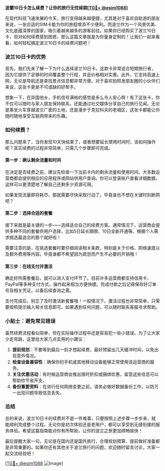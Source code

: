 **波蘭10日卡怎么续费？让你的旅行无忧续期[[TG💪+ @esim1088](https://t.me/s/esim1088)]**

在现代科技飞速发展的今天，旅行变得越来越便捷，尤其是对于喜欢自助游的朋友来说，一张合适的SIM卡能为你的旅程增添不少便利。而波兰作为一个风景优美、文化底蕴深厚的国家，吸引着越来越多的游客前往。如果你已经购买了波兰10日卡，但对如何续费感到困惑，那么这篇文章就是为你量身定制的！让我们一起来看看，如何轻松搞定波兰10日卡的续费问题吧！

### 波兰10日卡的优势

首先，我们先来了解一下为什么选择波兰10日卡。这款卡非常适合短期旅行者，因为它提供了足够的时间覆盖整个行程，并且价格相对实惠。此外，它支持高速上网，无论是导航还是查找景点信息都非常方便。对于喜欢拍照发朋友圈的小伙伴们来说，这张卡更是不可或缺的好帮手。

想象一下，在异国他乡，手机信号满格的感觉是多么令人安心啊！有了这张卡，你不仅可以随时与家人朋友保持联系，还能通过社交媒体分享自己的旅行见闻。无论是乘坐火车穿越波兰广袤的土地，还是漫步于克拉科夫的老城区，这张卡都能让你随时随地享受互联网带来的乐趣。

### 如何续费？

那么问题来了，当你发现10天快结束了，或者想要延长使用时间时，该如何操作呢？其实续费的过程非常简单，只需几个步骤即可完成。

#### 第一步：确认剩余流量和时间

在决定是否续费之前，建议先检查一下当前卡内的剩余流量和使用时间。大多数运营商都会提供相应的应用程序或网站供用户查询。你可以登录账户查看详细数据，这样可以更清楚地了解自己还剩多少资源可用。

如果发现流量即将耗尽，那就需要尽快采取行动了。毕竟谁也不想在关键时刻断网吧？

#### 第二步：选择合适的套餐

接下来就是最关键的一步——选择适合自己的续费方案。通常情况下，运营商会提供多种不同的套餐供用户选择，比如5日延长期限、10日全新开通等。根据个人需求挑选最适合的那个就好啦！

需要注意的是，在挑选套餐时要仔细阅读相关条款，特别是关于价格、网络速度以及额外费用等内容。毕竟谁都不希望因为疏忽而产生不必要的开销哦！

#### 第三步：在线支付并激活

确定好所需套餐后，就可以进入支付环节了。目前许多运营商都支持信用卡、PayPal等多种支付方式，操作起来相当方便快捷。完成付款之后记得保存好订单号及相关凭证，以备后续查询之需。

支付完成后，别忘了及时激活新套餐哦！一般情况下，激活过程也非常简单，只需要按照提示输入相关信息即可。如果遇到任何问题，可以随时联系客服寻求帮助。

### 小贴士：避免常见错误

虽然续费流程看似简单，但在实际操作过程中还是容易犯一些小错误。为了让大家少走弯路，这里给大家几点实用的小建议：

1. **提前规划**：不要等到最后一刻才想起续费，最好预留出几天缓冲时间，以免出现意外情况。
2. **检查设备兼容性**：确保你的手机或其他移动设备能够正常使用该运营商的服务。
3. **关注优惠活动**：有时候运营商会推出限时折扣或捆绑优惠，留意这些信息可以帮助你节省开支。
4. **备份重要资料**：在进行任何网络变更之前，请务必做好数据备份工作，以防万一出现问题导致信息丢失。

### 总结

总的来说，波兰10日卡的续费并不是一件难事，只要按照上述步骤一步步来，就能顺利完成整个过程。无论你是初次体验还是老用户，都可以享受到无缝衔接的服务体验。希望这篇指南能对你有所帮助，让你的波兰之旅更加顺畅愉快！

最后提醒大家一句，无论是在国内还是国外旅行，合理规划预算、提前做好准备都是非常重要的。如果你还有其他关于波兰旅行的问题，欢迎随时留言讨论，大家一起交流经验吧！

[[TG💪+ @esim1088](https://t.me/s/esim1088) ![Image](https://i.postimg.cc/4NQfJmqS/Snipaste-2025-05-13-00-14-12.png)]